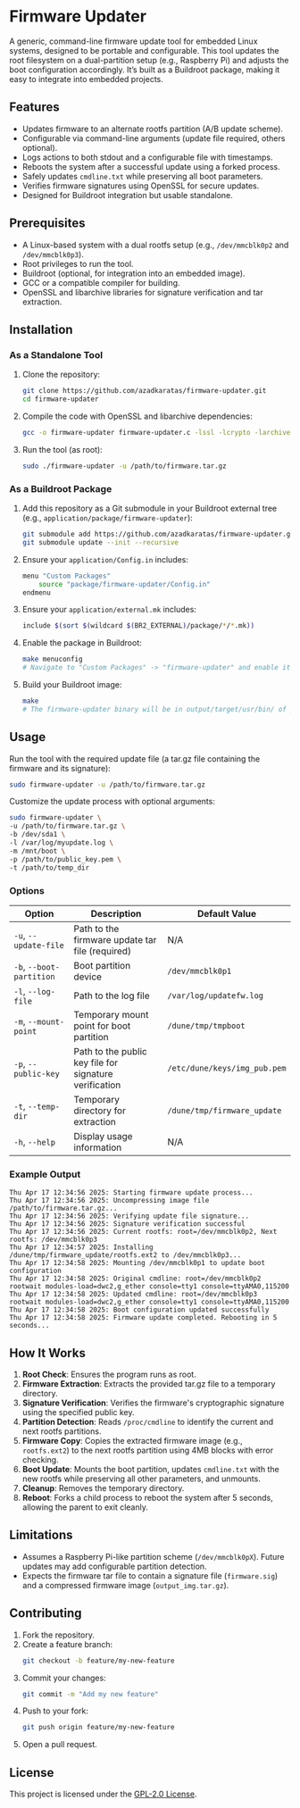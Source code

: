 # Firmware Updater

A generic, command-line firmware update tool for embedded Linux systems, designed to be portable and configurable. This tool updates the root filesystem on a dual-partition setup (e.g., Raspberry Pi) and adjusts the boot configuration accordingly. It’s built as a Buildroot package, making it easy to integrate into embedded projects.

## Features
- Updates firmware to an alternate rootfs partition (A/B update scheme).
- Configurable via command-line arguments (update file required, others optional).
- Logs actions to both stdout and a configurable file with timestamps.
- Reboots the system after a successful update using a forked process.
- Safely updates `cmdline.txt` while preserving all boot parameters.
- Verifies firmware signatures using OpenSSL for secure updates.
- Designed for Buildroot integration but usable standalone.

## Prerequisites
- A Linux-based system with a dual rootfs setup (e.g., `/dev/mmcblk0p2` and `/dev/mmcblk0p3`).
- Root privileges to run the tool.
- Buildroot (optional, for integration into an embedded image).
- GCC or a compatible compiler for building.
- OpenSSL and libarchive libraries for signature verification and tar extraction.

## Installation

### As a Standalone Tool
1. Clone the repository:
   ```bash
   git clone https://github.com/azadkaratas/firmware-updater.git
   cd firmware-updater
   ```
2. Compile the code with OpenSSL and libarchive dependencies:
   ```bash
   gcc -o firmware-updater firmware-updater.c -lssl -lcrypto -larchive
   ```
3. Run the tool (as root):
   ```bash
   sudo ./firmware-updater -u /path/to/firmware.tar.gz
   ```

### As a Buildroot Package
1. Add this repository as a Git submodule in your Buildroot external tree (e.g., `application/package/firmware-updater`):
   ```bash
   git submodule add https://github.com/azadkaratas/firmware-updater.git application/package/firmware-updater
   git submodule update --init --recursive
   ```
2. Ensure your `application/Config.in` includes:
   ```bash
   menu "Custom Packages"
       source "package/firmware-updater/Config.in"
   endmenu
   ```
3. Ensure your `application/external.mk` includes:
   ```bash
   include $(sort $(wildcard $(BR2_EXTERNAL)/package/*/*.mk))
   ```
4. Enable the package in Buildroot:
   ```bash
   make menuconfig
   # Navigate to "Custom Packages" -> "firmware-updater" and enable it
   ```
5. Build your Buildroot image:
   ```bash
   make
   # The firmware-updater binary will be in output/target/usr/bin/ of your Buildroot image.
   ```

## Usage
Run the tool with the required update file (a tar.gz file containing the firmware and its signature):
   ```bash
   sudo firmware-updater -u /path/to/firmware.tar.gz
   ```
Customize the update process with optional arguments:
   ```bash
   sudo firmware-updater \
   -u /path/to/firmware.tar.gz \
   -b /dev/sda1 \
   -l /var/log/myupdate.log \
   -m /mnt/boot \
   -p /path/to/public_key.pem \
   -t /path/to/temp_dir
   ```

### Options
| Option                | Description                                  | Default Value                    |
|-----------------------|----------------------------------------------|----------------------------------|
| `-u`, `--update-file` | Path to the firmware update tar file (required) | N/A                              |
| `-b`, `--boot-partition` | Boot partition device                     | `/dev/mmcblk0p1`                 |
| `-l`, `--log-file`    | Path to the log file                        | `/var/log/updatefw.log`          |
| `-m`, `--mount-point` | Temporary mount point for boot partition    | `/dune/tmp/tmpboot`              |
| `-p`, `--public-key`  | Path to the public key file for signature verification | `/etc/dune/keys/img_pub.pem` |
| `-t`, `--temp-dir`    | Temporary directory for extraction          | `/dune/tmp/firmware_update`      |
| `-h`, `--help`        | Display usage information                   | N/A                              |

### Example Output
```
Thu Apr 17 12:34:56 2025: Starting firmware update process...
Thu Apr 17 12:34:56 2025: Uncompressing image file /path/to/firmware.tar.gz...
Thu Apr 17 12:34:56 2025: Verifying update file signature...
Thu Apr 17 12:34:56 2025: Signature verification successful
Thu Apr 17 12:34:56 2025: Current rootfs: root=/dev/mmcblk0p2, Next rootfs: /dev/mmcblk0p3
Thu Apr 17 12:34:57 2025: Installing /dune/tmp/firmware_update/rootfs.ext2 to /dev/mmcblk0p3...
Thu Apr 17 12:34:58 2025: Mounting /dev/mmcblk0p1 to update boot configuration
Thu Apr 17 12:34:58 2025: Original cmdline: root=/dev/mmcblk0p2 rootwait modules-load=dwc2,g_ether console=tty1 console=ttyAMA0,115200
Thu Apr 17 12:34:58 2025: Updated cmdline: root=/dev/mmcblk0p3 rootwait modules-load=dwc2,g_ether console=tty1 console=ttyAMA0,115200
Thu Apr 17 12:34:58 2025: Boot configuration updated successfully
Thu Apr 17 12:34:58 2025: Firmware update completed. Rebooting in 5 seconds...
```

## How It Works
1. **Root Check**: Ensures the program runs as root.
2. **Firmware Extraction**: Extracts the provided tar.gz file to a temporary directory.
3. **Signature Verification**: Verifies the firmware's cryptographic signature using the specified public key.
4. **Partition Detection**: Reads `/proc/cmdline` to identify the current and next rootfs partitions.
5. **Firmware Copy**: Copies the extracted firmware image (e.g., `rootfs.ext2`) to the next rootfs partition using 4MB blocks with error checking.
6. **Boot Update**: Mounts the boot partition, updates `cmdline.txt` with the new rootfs while preserving all other parameters, and unmounts.
7. **Cleanup**: Removes the temporary directory.
8. **Reboot**: Forks a child process to reboot the system after 5 seconds, allowing the parent to exit cleanly.

## Limitations
- Assumes a Raspberry Pi-like partition scheme (`/dev/mmcblk0pX`). Future updates may add configurable partition detection.
- Expects the firmware tar file to contain a signature file (`firmware.sig`) and a compressed firmware image (`output_img.tar.gz`).

## Contributing
1. Fork the repository.
2. Create a feature branch:
   ```bash
   git checkout -b feature/my-new-feature
   ```
3. Commit your changes:
   ```bash
   git commit -m "Add my new feature"
   ```
4. Push to your fork:
   ```bash
   git push origin feature/my-new-feature
   ```
5. Open a pull request.

## License
This project is licensed under the [GPL-2.0 License](LICENSE).
